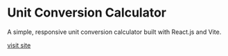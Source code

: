 # Unit Conversion Calculator

A simple, responsive unit conversion calculator built with React.js and Vite. 

[visit site](https://samanthacabrera.github.io/conversion-calculator/)
